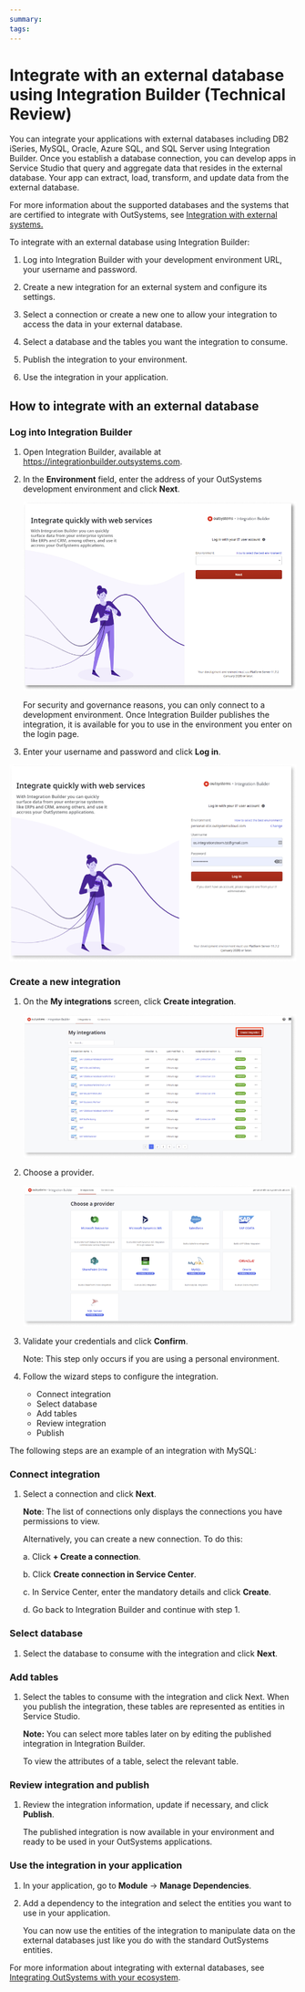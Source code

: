 ```yaml
---
summary: 
tags: 
---
```


# Integrate with an external database using Integration Builder (Technical Review)

You can integrate your applications  with external databases including DB2 iSeries, MySQL, Oracle, Azure SQL, and SQL Server using Integration Builder. Once you establish a database connection, you can develop apps in Service Studio that query and aggregate data that resides in the external database. Your app can extract, load, transform, and update data from the external database.

For more information about the supported databases and the systems that are certified to integrate with OutSystems, see [Integration with external systems.](../setup/system-requirements.md)

To integrate with an external database using Integration Builder:

1. Log into Integration Builder with your development environment URL, your username and password.

1. Create a new integration for an external system and configure its settings.

1. Select a connection or create a new one to allow your integration to access the data in your external database.

1. Select a database and the tables you want the integration to consume.

1. Publish the integration to your environment.

1. Use the integration in your application.

## How to integrate with an external database

### Log into Integration Builder

1. Open Integration Builder, available at https://integrationbuilder.outsystems.com.

1. In the **Environment** field, enter the address of your OutSystems development environment and click **Next**.

   ![Log into Integration Builder](<images/login-ib.png>)

    For security and governance reasons, you can only connect to a development environment. Once Integration Builder publishes the integration, it is available for you to use in the environment you enter on the login page.

1. Enter your username and password and click **Log in**.

  ![Enter username and password](<images/login-user-ib.png>)

### Create a new integration

1. On the **My integrations** screen, click **Create integration**.

   ![Click Create integration button](<images/create-integration-ib.png>)

1. Choose a provider.

   ![Choose a provider](<images/choose-provider-ib.png>)

1. Validate your credentials and click **Confirm**. 

    Note: This step only occurs if you are using a personal environment. 

1. Follow the wizard steps to configure the integration. 

    <ul><li>Connect integration</li>
    <li>Select database</li>
    <li>Add tables</li>
    <li>Review integration</li>
    <li>Publish</li></ul>

The following steps are an example of an  integration with MySQL:

### Connect integration

1. Select a connection and click **Next**.

    **Note**: The list of connections only displays  the connections you have permissions to view.

    Alternatively, you can create a new connection. To do this:

    a. Click **+ Create a connection**.

    b. Click **Create connection in Service Center**.

    c. In Service Center, enter the mandatory details and click **Create**.

    d. Go back to Integration Builder and continue with step 1.

### Select database

1. Select the database to consume with the integration and click **Next**.

### Add tables

1. Select the tables to consume with the integration and click Next.
When you publish the integration, these tables are represented as entities in Service Studio.

   **Note:** You can select more tables later on by editing the published integration in Integration Builder.

    To view the attributes of a table, select the relevant table. 

### Review integration and publish

1. Review the integration information, update if necessary, and click **Publish**.

    The published integration is now available in your environment and ready to be used in your OutSystems applications. 

### Use the integration in your application

1. In your application, go to **Module** -> **Manage Dependencies**.

1. Add a dependency to the integration and select the entities you want to use in your application.

    You can now use the entities of the integration to manipulate data on the external databases just like you do with the standard OutSystems entities.

For more information about integrating with external databases, see [Integrating OutSystems with your ecosystem](https://success.outsystems.com/Support/Enterprise_Customers/Integrating_OutSystems_with_your_ecosystem).
